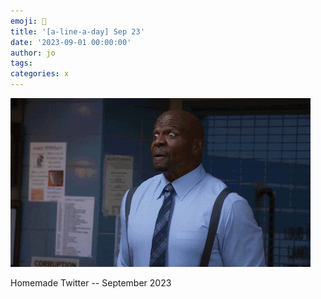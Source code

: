 ```yaml
---
emoji: 🦦
title: '[a-line-a-day] Sep 23'
date: '2023-09-01 00:00:00'
author: jo
tags: 
categories: x
---
```


![](./sep23.gif)

Homemade Twitter -- September 2023
